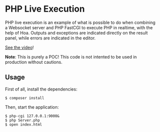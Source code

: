 # PHP Live Execution

PHP live execution is an example of what is possible to do when combining a
Websocket server and PHP FastCGI to execute PHP in realtime, with the help of
Hoa. Outputs and exceptions are indicated directly on the result panel, while
errors are indicated in the editor.

[See the video](https://vimeo.com/40688620)!

**Note**: This is purely a POC! This code is not intented to be used in
production without cautions.

## Usage

First of all, install the dependencies:

    $ composer install

Then, start the application:

    $ php-cgi 127.0.0.1:9000&
    $ php Server.php
    $ open index.html
